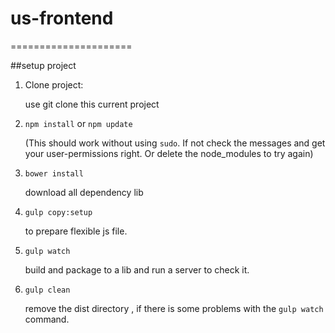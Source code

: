 # us-frontend
=====================

##setup project


1. Clone project:  
   
   use git clone this current project

2. `npm install` or `npm update`
    
    (This should work without using `sudo`. If not check the messages and get your user-permissions right. Or delete the node_modules to try again)

3.  `bower install`
	
	download all dependency lib

4. `gulp copy:setup`
	
	to prepare flexible js file.

5.  `gulp watch`
	
	build and package to a lib and run a server to check it.

6.  `gulp clean`
	
	remove the dist directory , if there is some problems with the `gulp watch` command.